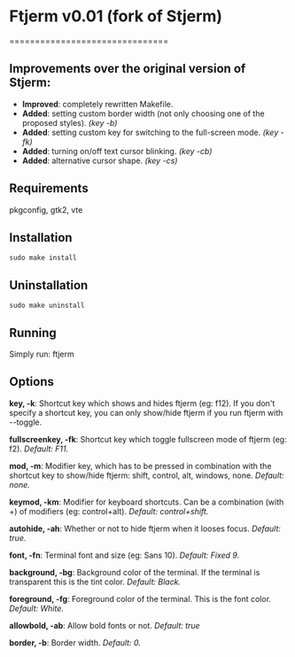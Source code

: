 # Ftjerm v0.01 (fork of Stjerm)
===============================

## Improvements over the original version of Stjerm:
* __Improved__: completely rewritten Makefile.
* __Added__: setting custom border width (not only choosing one of the proposed styles). _(key -b)_
* __Added__: setting custom key for switching to the full-screen mode. _(key -fk)_
* __Added__: turning on/off text cursor blinking. _(key -cb)_
* __Added__: alternative cursor shape. _(key -cs)_

## Requirements
pkgconfig, gtk2, vte

## Installation
`sudo make install`

## Uninstallation
`sudo make uninstall`

## Running
Simply run: ftjerm

## Options
__key, -k__: Shortcut key which shows and hides ftjerm (eg: f12). If you don't specify a shortcut key, you  can only show/hide ftjerm if you run ftjerm with --toggle.

__fullscreenkey, -fk__: Shortcut key which toggle fullscreen mode of ftjerm (eg: f2). _Default: F11._

__mod, -m__: Modifier  key,  which has to be pressed in combination with the shortcut key to show/hide ftjerm: shift, control, alt, windows, none. _Default: none._

__keymod, -km__: Modifier for keyboard shortcuts. Can be a combination (with +)  of  modifiers  (eg:  control+alt). _Default: control+shift._

__autohide, -ah__: Whether or not to hide ftjerm when it looses focus. _Default: true._

__font, -fn__: Terminal font and size (eg: Sans 10). _Default: Fixed 9._

__background, -bg__: Background  color of the terminal. If the terminal is transparent this is the tint color. _Default: Black._

__foreground, -fg__: Foreground color of the terminal. This is the font color. _Default: White._

__allowbold, -ab__: Allow bold fonts or not. _Default: true_

__border, -b__: Border width. _Default: 0._


